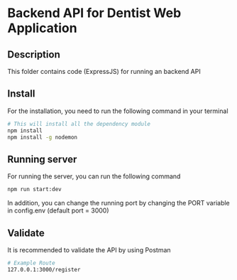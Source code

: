 # Backend API for Dentist Web Application
## Description
This folder contains code (ExpressJS) for running an backend API
## Install
For the installation, you need to run the following command in your terminal
```sh
# This will install all the dependency module
npm install
npm install -g nodemon
```
## Running server
For running the server, you can run the following command
```sh
npm run start:dev
```
In addition, you can change the running port by changing the PORT variable in config.env (default port = 3000)
## Validate
It is recommended to validate the API by using Postman
```sh
# Example Route
127.0.0.1:3000/register
```